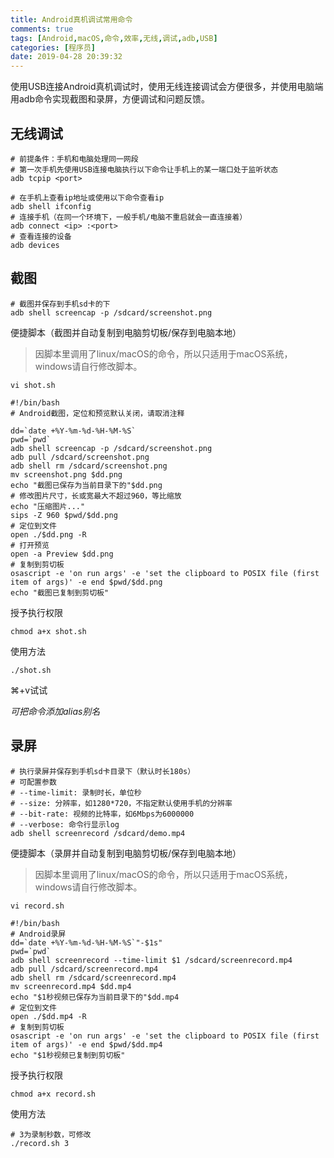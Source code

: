 ```yaml
---
title: Android真机调试常用命令
comments: true
tags: [Android,macOS,命令,效率,无线,调试,adb,USB]
categories: [程序员]
date: 2019-04-28 20:39:32
---
```


使用USB连接Android真机调试时，使用无线连接调试会方便很多，并使用电脑端用adb命令实现截图和录屏，方便调试和问题反馈。
<!--more-->


## 无线调试

```
# 前提条件：手机和电脑处理同一网段
# 第一次手机先使用USB连接电脑执行以下命令让手机上的某一端口处于监听状态
adb tcpip <port>

# 在手机上查看ip地址或使用以下命令查看ip
adb shell ifconfig 
# 连接手机（在同一个环境下，一般手机/电脑不重启就会一直连接着）
adb connect <ip> :<port>
# 查看连接的设备
adb devices
```

## 截图

```
# 截图并保存到手机sd卡的下
adb shell screencap -p /sdcard/screenshot.png
```

便捷脚本（截图并自动复制到电脑剪切板/保存到电脑本地）

> 因脚本里调用了linux/macOS的命令，所以只适用于macOS系统，windows请自行修改脚本。

`vi shot.sh`

```
#!/bin/bash
# Android截图，定位和预览默认关闭，请取消注释

dd=`date +%Y-%m-%d-%H-%M-%S`
pwd=`pwd`
adb shell screencap -p /sdcard/screenshot.png
adb pull /sdcard/screenshot.png
adb shell rm /sdcard/screenshot.png
mv screenshot.png $dd.png
echo "截图已保存为当前目录下的"$dd.png
# 修改图片尺寸，长或宽最大不超过960，等比缩放
echo "压缩图片..."
sips -Z 960 $pwd/$dd.png
# 定位到文件
open ./$dd.png -R
# 打开预览
open -a Preview $dd.png
# 复制到剪切板
osascript -e 'on run args' -e 'set the clipboard to POSIX file (first item of args)' -e end $pwd/$dd.png
echo "截图已复制到剪切板"
```

授予执行权限
```
chmod a+x shot.sh
```

使用方法

```
./shot.sh
```

⌘+v试试

*可把命令添加alias别名*

## 录屏

```
# 执行录屏并保存到手机sd卡目录下（默认时长180s）
# 可配置参数
# --time-limit: 录制时长，单位秒
# --size: 分辨率，如1280*720，不指定默认使用手机的分辨率
# --bit-rate: 视频的比特率，如6Mbps为6000000
# --verbose: 命令行显示log
adb shell screenrecord /sdcard/demo.mp4
```

便捷脚本（录屏并自动复制到电脑剪切板/保存到电脑本地）

> 因脚本里调用了linux/macOS的命令，所以只适用于macOS系统，windows请自行修改脚本。


`vi record.sh`

```
#!/bin/bash
# Android录屏
dd=`date +%Y-%m-%d-%H-%M-%S`"-$1s"
pwd=`pwd`
adb shell screenrecord --time-limit $1 /sdcard/screenrecord.mp4
adb pull /sdcard/screenrecord.mp4
adb shell rm /sdcard/screenrecord.mp4
mv screenrecord.mp4 $dd.mp4
echo "$1秒视频已保存为当前目录下的"$dd.mp4
# 定位到文件
open ./$dd.mp4 -R
# 复制到剪切板
osascript -e 'on run args' -e 'set the clipboard to POSIX file (first item of args)' -e end $pwd/$dd.mp4
echo "$1秒视频已复制到剪切板"
```

授予执行权限
```
chmod a+x record.sh
```

使用方法
```
# 3为录制秒数，可修改
./record.sh 3
```
